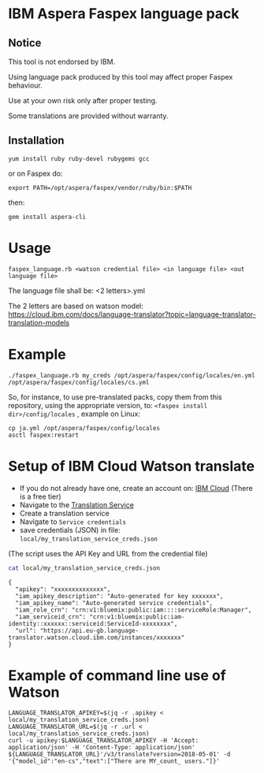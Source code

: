 # IBM Aspera Faspex language pack

## Notice

This tool is not endorsed by IBM.

Using language pack produced by this tool may affect proper Faspex behaviour.

Use at your own risk only after proper testing.

Some translations are provided without warranty.

## Installation

```
yum install ruby ruby-devel rubygems gcc
```

or on Faspex do: 

```
export PATH=/opt/aspera/faspex/vendor/ruby/bin:$PATH
```

then:

```
gem install aspera-cli
```

# Usage

```
faspex_language.rb <watson credential file> <in language file> <out language file>
```

The language file shall be: <2 letters>.yml

The 2 letters are based on watson model:
https://cloud.ibm.com/docs/language-translator?topic=language-translator-translation-models

# Example

```
./faspex_language.rb my_creds /opt/aspera/faspex/config/locales/en.yml /opt/aspera/faspex/config/locales/cs.yml
```

So, for instance, to use pre-translated packs, copy them from this 
repository, using the appropriate version, to: `<faspex install dir>/config/locales` , example on Linux:

```
cp ja.yml /opt/aspera/faspex/config/locales
asctl faspex:restart
```

# Setup of IBM Cloud Watson translate

* If you do not already have one, create an account on: [IBM Cloud](https://www.ibm.com/cloud) (There is a free tier)
* Navigate to the [Translation Service](https://cloud.ibm.com/catalog/services/language-translator)
* Create a translation service
* Navigate to `Service credentials`
* save credentials (JSON) in file: `local/my_translation_service_creds.json`

(The script uses the API Key and URL from the credential file)

```bash
cat local/my_translation_service_creds.json
```

```output
{
  "apikey": "xxxxxxxxxxxxxx",
  "iam_apikey_description": "Auto-generated for key xxxxxxx",
  "iam_apikey_name": "Auto-generated service credentials",
  "iam_role_crn": "crn:v1:bluemix:public:iam::::serviceRole:Manager",
  "iam_serviceid_crn": "crn:v1:bluemix:public:iam-identity::xxxxxx::serviceid:ServiceId-xxxxxxxx",
  "url": "https://api.eu-gb.language-translator.watson.cloud.ibm.com/instances/xxxxxxx"
}
```

# Example of command line use of Watson

```
LANGUAGE_TRANSLATOR_APIKEY=$(jq -r .apikey < local/my_translation_service_creds.json)
LANGUAGE_TRANSLATOR_URL=$(jq -r .url < local/my_translation_service_creds.json)
curl -u apikey:$LANGUAGE_TRANSLATOR_APIKEY -H 'Accept: application/json' -H 'Content-Type: application/json' ${LANGUAGE_TRANSLATOR_URL}'/v3/translate?version=2018-05-01' -d '{"model_id":"en-cs","text":["There are MY_count_ users."]}'
```

